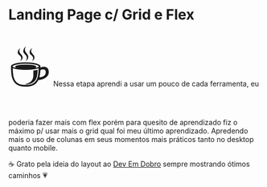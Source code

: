 # Landing Page c/ Grid e Flex
<span style='font-size:100px;'>&#9749;</span> Nessa etapa aprendi a usar um pouco de cada ferramenta, eu poderia fazer mais com flex porém para quesito de aprendizado fiz o máximo p/ usar mais o grid qual foi meu último aprendizado.
Apredendo mais o uso de colunas em seus momentos mais práticos tanto no desktop quanto mobile.

<span>&#9749;</span> Grato pela ideia do layout ao <a href="https://youtube.com/devemdobro">Dev Em Dobro</a> sempre mostrando ótimos caminhos <span> &#128151; </span>
